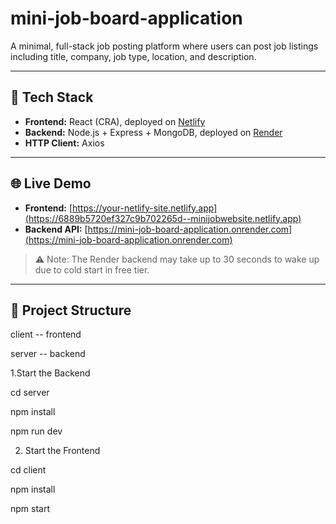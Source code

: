 # mini-job-board-application
A minimal, full-stack job posting platform where users can post job listings including title, company, job type, location, and description.

---

## 🔧 Tech Stack

- **Frontend:** React (CRA), deployed on [Netlify](https://www.netlify.com)
- **Backend:** Node.js + Express + MongoDB, deployed on [Render](https://render.com)
- **HTTP Client:** Axios

---

## 🌐 Live Demo

- **Frontend:** [https://your-netlify-site.netlify.app](https://6889b5720ef327c9b702265d--minijobwebsite.netlify.app)
- **Backend API:** [https://mini-job-board-application.onrender.com](https://mini-job-board-application.onrender.com)

> ⚠️ Note: The Render backend may take up to 30 seconds to wake up due to cold start in free tier.

---

## 📁 Project Structure


client -- frontend


server -- backend




1.Start the Backend


cd server


npm install


npm run dev





2. Start the Frontend


cd client


npm install



npm start

